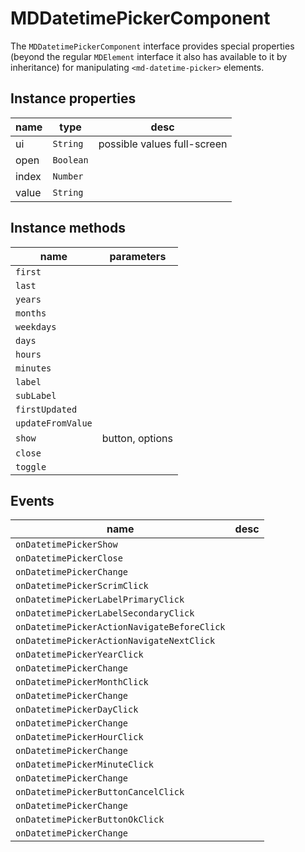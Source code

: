 # MDDatetimePickerComponent
The `MDDatetimePickerComponent` interface provides special properties (beyond the regular `MDElement` interface it also has available to it by inheritance) for manipulating `<md-datetime-picker>` elements.

## Instance properties

name|type|desc
---|---|---
ui|`String`|possible values full-screen
open|`Boolean`|
index|`Number`|
value|`String`|

## Instance methods

name|parameters
---|---
`first`|
`last`|
`years`|
`months`|
`weekdays`|
`days`|
`hours`|
`minutes`|
`label`|
`subLabel`|
`firstUpdated`|
`updateFromValue`|
`show`|button, options
`close`|
`toggle`|

## Events

name|desc
---|---
`onDatetimePickerShow`|
`onDatetimePickerClose`|
`onDatetimePickerChange`|
`onDatetimePickerScrimClick`|
`onDatetimePickerLabelPrimaryClick`|
`onDatetimePickerLabelSecondaryClick`|
`onDatetimePickerActionNavigateBeforeClick`|
`onDatetimePickerActionNavigateNextClick`|
`onDatetimePickerYearClick`|
`onDatetimePickerChange`|
`onDatetimePickerMonthClick`|
`onDatetimePickerChange`|
`onDatetimePickerDayClick`|
`onDatetimePickerChange`|
`onDatetimePickerHourClick`|
`onDatetimePickerChange`|
`onDatetimePickerMinuteClick`|
`onDatetimePickerChange`|
`onDatetimePickerButtonCancelClick`|
`onDatetimePickerChange`|
`onDatetimePickerButtonOkClick`|
`onDatetimePickerChange`|
